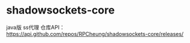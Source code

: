 # shadowsockets-core
java版 ss代理
仓库API： https://api.github.com/repos/RPCheung/shadowsockets-core/releases/
